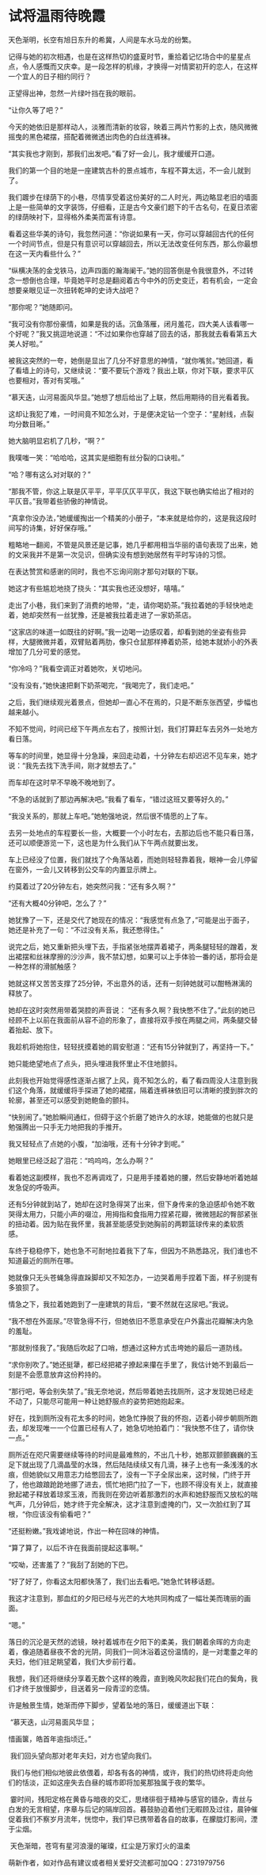 # 试将温雨待晚霞

天色渐明，长空有旭日东升的希冀，人间是车水马龙的纷繁。 

记得与她的初次相遇，也是在这样热切的盛夏时节，重拾着记忆场合中的星星点点，令人感慨而又庆幸。是一段怎样的机缘，才换得一对情窦初开的恋人，在这样一个宜人的日子相约同行？ 

正望得出神，忽然一片绿叶挡在我的眼前。 

“让你久等了吧？” 

今天的她依旧是那样动人，淡雅而清新的妆容，映着三两片竹影的上衣，随风微微摇曳的黑色裙摆，搭配着微微透出肉色的白丝连裤袜。 

“其实我也才刚到，那我们出发吧。”看了好一会儿，我才缓缓开口道。 

我们的第一个目的地是一座建筑古朴的景点城市，车程不算太远，不一会儿就到了。 

我们踱步在绿荫下的小巷，尽情享受着这份美好的二人时光，两边略显老旧的墙面上是一些简单的文字装饰，仔细看，正是古今文豪们题下的千古名句，在夏日浓密的绿荫映衬下，显得格外柔美而富有诗意。 

看着这些华美的诗句，我忽然问道：“你说如果有一天，你可以穿越回古代的任何一个时间节点，但是只有意识可以穿越回去，所以无法改变任何东西，那么你最想在这一天内看些什么？” 

“纵横决荡的金戈铁马，边声四面的瀚海阑干。”她的回答倒是令我很意外，不过转念一想倒也合理，毕竟她平时总是翻阅着古今中外的历史变迁，若有机会，一定会想要亲眼见证一次扭转乾坤的史诗大战吧？ 

“那你呢？”她随即问。 

“我可没有你那份豪情，如果是我的话。沉鱼落雁，闭月羞花，四大美人该看哪一个好呢？”我又挑逗地说道：“不过如果你也穿越了回去的话，那我就去看看第五大美人好啦。” 

被我这突然的一夸，她倒是显出了几分不好意思的神情，“就你嘴贫。”她回道，看了看墙上的诗句，又继续说：“要不要玩个游戏？我出上联，你对下联，要求平仄也要相对，答对有奖哦。” 

“慕天迭，山河易面风华显。”她想了想后给出了上联，然后用期待的目光看着我。 

这却让我犯了难，一时间竟不知怎么对，于是便决定钻一个空子：“星射线，点裂均分数目晰。” 

她大脑明显宕机了几秒，“啊？” 

我噗嗤一笑：“哈哈哈，这其实是细胞有丝分裂的口诀啦。” 

“哈？哪有这么对对联的？” 

“那我不管，你这上联是仄平平，平平仄仄平平仄，我这下联也确实给出了相对的平仄音。”我带着些骄傲的神情说。 

“真拿你没办法，”她缓缓掏出一个精美的小册子，“本来就是给你的，这是我这段时间写的诗集，好好保存哦。” 

粗略地一翻阅，不管是风景还是记事，她几乎都用相当华丽的语句表现了出来，她的文采我并不是第一次见识，但确实没有想到她居然有平时写诗的习惯。 

在表达赞赏和感谢的同时，我也不忘询问刚才那句对联的下联。 

她这才有些尴尬地挠了挠头：“其实我也还没想好，嘻嘻。” 

走出了小巷，我们来到了消费的地带，“走，请你喝奶茶。”我拉着她的手轻快地走着，她却突然有一丝犹豫，还是被我拉着走进了一家奶茶店。 

“这家店的味道一如既往的好啊。”我一边喝一边感叹着，却看到她的坐姿有些异样，大腿微微并着，双臂贴着两肋，像只仓鼠那样捧着奶茶，给她本就娇小的外表增加了几分可爱的感觉。 

“你冷吗？”我看空调正对着她吹，关切地问。 

“没有没有，”她快速把剩下奶茶喝完，“我喝完了，我们走吧。” 

之后，我们继续观光着景点，但她却一直心不在焉的，只是不断东张西望，步幅也越来越小。 

不知不觉间，时间已经下午两点左右了，按照计划，我们打算赶车去另外一处地方看日落。 

等车的时间里，她显得十分急躁，来回走动着，十分钟左右却迟迟不见车来，她才说：“我先去找下洗手间，刚才就想去了。” 

而车却在这时早不早晚不晚地到了。 

“不急的话就到了那边再解决吧。”我看了看车，“错过这班又要等好久的。” 

“我没关系的，那就上车吧。”她勉强地说，然后很不情愿的上了车。 

去另一处地点的车程要长一些，大概要一个小时左右，去那边后也不能只看日落，还可以顺便游览一下，这也是为什么我们从下午两点就要出发。 

车上已经没了位置，我们就找了个角落站着，而她则轻轻靠着我，眼神一会儿停留在窗外，一会儿又转移到公交车的内置显示牌上。 

约莫着过了20分钟左右，她突然问我：“还有多久啊？” 

“还有大概40分钟吧，怎么了？” 

她犹豫了一下，还是交代了她现在的情况：“我感觉有点急了，”可能是出于面子，她还是补充了一句：“不过没有关系，我还憋得住。” 

说完之后，她又重新把头埋下去，手指紧张地摆弄着裙子，两条腿轻轻的蹭着，发出裙摆和丝袜摩擦的沙沙声，我不禁幻想，如果可以上手体验一番的话，那将会是一种怎样的滑腻触感？ 

她就这样又苦苦支撑了25分钟，不出意外的话，还有一刻钟她就可以酣畅淋漓的释放了。 

她却在这时突然用带着哭腔的声音说： “还有多久啊？我快憋不住了。”此刻的她已经顾不上以前在我面前从容不迫的形象了，直接将双手按在两腿之间，两条腿交替着抬起、放下。 

我趁机将她抱住，轻轻抚摸着她的肩安慰道：“还有15分钟就到了，再坚持一下。” 

她只能绝望地点了点头，把头埋进我怀里止不住地颤抖。 

此刻我也开始觉得感性逐渐占据了上风，竟不知怎么的，看了看四周没人注意到我们这个角落，就缓缓将手探进了她的裙摆，隔着连裤袜依旧可以清晰的摸到胖次的轮廓，甚至还可以感受到她鲍鱼的颤抖。 

“快别闹了。”她脸瞬间通红，但碍于这个折磨了她许久的水球，她能做的也就只是勉强腾出一只手无力地把我的手推开。 

我又轻轻点了点她的小腹，“加油哦，还有十分钟才到呢。” 

她眼里已经泛起了泪花：“呜呜呜，怎么办啊？” 

看着她这副模样，我也不忍再调戏了，只是用手搂着她的腰，然后安静地听着她越发急促的呼吸声。 

还有5分钟就到站了，她却在这时急得哭了出来，但下身传来的急迫感却令她不敢哭得太用力，只能小声的啜泣，用拇指和食指用力捏紧花瓣，微微翘起的臀部紧张的扭动着。因为贴在我怀里，我甚至能感受到她胸前的两颗篮球传来的柔软质感。 

车终于稳稳停下，她也急不可耐地拉着我下了车，但因为不熟悉路况，我们谁也不知道最近的厕所在哪。 

她就像只无头苍蝇急得直跺脚却又不知怎办，一边哭着用手捏着下面，样子别提有多狼狈了。 

情急之下，我拉着她跑到了一座建筑的背后，“要不然就在这尿吧。”我说。 

“我不想在外面尿。”尽管急得不行，但她依旧不愿意承受在户外露出花瓣解决内急的羞耻。 

“那就别怪我了。”我随后吹起了口哨，想通过这种方式击垮她的最后一道防线。 

“求你别吹了。”她还挺犟，都已经把裙子撩起来攥在手里了，我估计她不到最后一刻是不会愿意放弃这份矜持的。 

“那行吧，等会别失禁了。”我无奈地说，然后带着她去找厕所，这才发现她已经走不动了，只能尽可能用一种让她舒服点的姿势把她抱起来。 

好在，找到厕所没有花太多的时间，她急忙挣脱了我的怀抱，迈着小碎步朝厕所跑去，却发现唯一一个位置已经有人了，她急切地拍着门：“我快憋不住了，请你快一点。” 

厕所近在咫尺需要继续等待的时间是最难熬的，不出几十秒，她那双颤颤巍巍的玉足下就出现了几滴晶莹的水珠，然后陆陆续续又有几滴，袜子上也有一条浅浅的水痕，但她貌似又用意志力给憋回去了，没有一下子全尿出来，这时候，门终于开了，他也踉踉跄跄地挪了进去，慌忙地把门拉了一下，也顾不得没有关上，就直接掀起裙子释放着琼浆玉液，而我则在旁边听着那激烈的水声和她舒服而又放松的喘气声，几分钟后，她才终于完全解决，这才注意到虚掩的门，又一次脸红到了耳根，“你应该没有偷看吧？” 

“还挺粉嫩。”我戏谑地说，作出一种在回味的神情。 

“算了算了，以后不许在我面前提起这事啊。” 

“哎呦，还害羞了？”我刮了刮她的下巴。 

“好了好了，你看这太阳都快落了，我们出去看吧。”她急忙转移话题。 

我这才注意到，那血红的夕阳已经与光芒的大地共同构成了一幅壮美而瑰丽的画面。 

“嗯。” 

落日的沉沦是天然的滤镜，映衬着城市在夕阳下的柔美，我们朝着余晖的方向走着，像追随着昼夜不舍的光阴，同我们一同沐浴着这份温情的，是一对耄耋之年的夫妇，他们驻足眺望着，我们大步前行着。 

我想，我们还将继续分享着无数个这样的晚霞，直到晚风吹起我们花白的鬓角，我们才终于放慢脚步，目送着另一段青涩的恋情。 

许是触景生情，她渐而停下脚步，望着坠地的落日，缓缓道出下联： 

 “慕天迭，山河易面风华显；

惜画箧，皓首年逾指顷迁。” 

 我们回头望向那对老年夫妇，对方也望向我们。

 我们与他们相似地彼此依偎着，却各有各的神情，或许，我们的热切终将走向他们的恬淡，正如这座失去白昼的城市即将加冕那独属于夜的繁华。

 霎时间，残阳定格在黄昏与暗夜的交汇，思绪徘徊于精神与感官的错杂，青丝与白发的无言相望，序章与后记的隔岸回首。暮鼓胁迫着他们无暇顾及过往，晨钟催促着我们不察岁月流年，恍惚中，我们早已携带着各自的故事，在朦胧灯影间，湮于尘烟。

 天色渐暗，苍穹有星河浪漫的璀璨，红尘是万家灯火的温柔

萌新作者，如对作品有建议或者相关爱好交流都可加QQ：2731979756